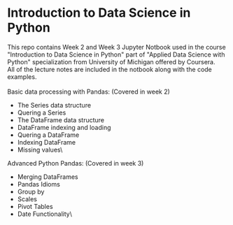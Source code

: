 # Introduction to Data Science in Python
This repo contains Week 2 and Week 3 Jupyter Notbook used in the course "Introduction to Data Science in Python" part of 
"Applied Data Science with Python" specialization from University of Michigan offered by Coursera.\
All of the lecture notes are included in the notbook along with the code examples.\
\
Basic data processing with Pandas: (Covered in week 2)
* The Series data structure
* Quering a Series
* The DataFrame data structure
* DataFrame indexing and loading
* Quering a DataFrame
* Indexing DataFrame
* Missing values\

Advanced Python Pandas: (Covered in week 3)
* Merging DataFrames
* Pandas Idioms
* Group by
* Scales
* Pivot Tables
* Date Functionality\

